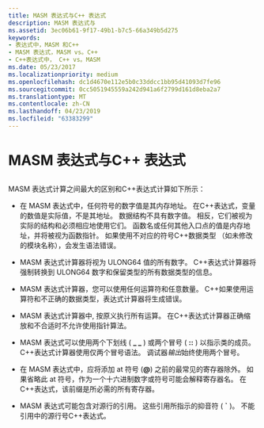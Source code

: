 ```yaml
---
title: MASM 表达式与C++ 表达式
description: MASM 表达式与
ms.assetid: 3ec06b61-9f17-49b1-b7c5-66a349b5d275
keywords:
- 表达式中，MASM 和C++
- MASM 表达式，MASM vs。C++
- C++表达式中， C++ vs。MASM
ms.date: 05/23/2017
ms.localizationpriority: medium
ms.openlocfilehash: dc1d4670e112e5b0c33ddcc1bb95d41093d7fe96
ms.sourcegitcommit: 0cc5051945559a242d941a6f2799d161d8eba2a7
ms.translationtype: MT
ms.contentlocale: zh-CN
ms.lasthandoff: 04/23/2019
ms.locfileid: "63383299"
---
```

# <a name="masm-expressions-vs-c-expressions"></a>MASM 表达式与C++ 表达式


## <span id="ddk_masm_expressions_vs__c_expressions_dbg"></span><span id="DDK_MASM_EXPRESSIONS_VS__C_EXPRESSIONS_DBG"></span>


MASM 表达式计算之间最大的区别和C++表达式计算如下所示：

-   在 MASM 表达式中，任何符号的数字值是其内存地址。 在C++表达式，变量的数值是实际值，不是其地址。 数据结构不具有数字值。 相反，它们被视为实际的结构和必须相应地使用它们。 函数名或任何其他入口点的值是内存地址，并将被视为函数指针。 如果使用不对应的符号C++数据类型 （如未修改的模块名称），会发生语法错误。

-   MASM 表达式计算器将视为 ULONG64 值的所有数字。 C++表达式计算器将强制转换到 ULONG64 数字和保留类型的所有数据类型的信息。

-   MASM 表达式计算器，您可以使用任何运算符和任意数量。 C++如果使用运算符和不正确的数据类型，表达式计算器将生成错误。

-   MASM 表达式计算器中, 按原义执行所有运算。 在C++表达式计算器正确缩放和不合适时不允许使用指针算法。

-   MASM 表达式可以使用两个下划线 ( **\_ \_** ) 或两个冒号 ( **::** ) 以指示类的成员。 C++表达式计算器使用仅两个冒号语法。 调试器*输出*始终使用两个冒号。

-   在 MASM 表达式中，应将添加 at 符号 (**@**) 之前的最常见的寄存器除外。 如果省略此 at 符号，作为一个十六进制数字或符号可能会解释寄存器名。 在C++表达式，该前缀是所必需的所有寄存器。

-   MASM 表达式可能包含对源行的引用。 这些引用所指示的抑音符 ( **\`** )。 不能引用中的源行号C++表达式。

 

 





